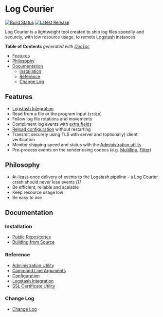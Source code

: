 # Log Courier

[![Build Status](https://img.shields.io/travis/driskell/log-courier/master.svg)](https://travis-ci.org/driskell/log-courier)
[![Latest Release](https://img.shields.io/github/release/driskell/log-courier.svg)](https://github.com/driskell/log-courier/releases/latest)

Log Courier is a lightweight tool created to ship log files speedily and
securely, with low resource usage, to remote [Logstash](http://logstash.net)
instances.

<!-- START doctoc generated TOC please keep comment here to allow auto update -->
<!-- DON'T EDIT THIS SECTION, INSTEAD RE-RUN doctoc TO UPDATE -->
**Table of Contents**  *generated with [DocToc](https://github.com/thlorenz/doctoc)*

- [Features](#features)
- [Philosophy](#philosophy)
- [Documentation](#documentation)
  - [Installation](#installation)
  - [Reference](#reference)
  - [Change Log](#change-log)

<!-- END doctoc generated TOC please keep comment here to allow auto update -->

## Features

* [Logstash Integration](docs/LogstashIntegration.md)
* Read from a file or the program input (`stdin`)
* Follow log file rotations and movements
* Compliment log events with [extra fields](docs/Configuration.md#fields)
* [Reload configuration](docs/Configuration.md#reloading) without restarting
* Transmit securely using TLS with server and (optionally) client verification
* Monitor shipping speed and status with the
[Administration utility](docs/AdministrationUtility.md)
* Pre-process events on the sender using codecs
(e.g. [Multiline](docs/codecs/Multiline.md), [Filter](docs/codecs/Filter.md))

## Philosophy

* At-least-once delivery of events to the Logstash pipeline - a Log Courier
crash should never lose events *[1]*
* Be efficient, reliable and scalable
* Keep resource usage low
* Be easy to use

## Documentation

### Installation

* [Public Repositories](docs/PublicRepositories.md)
* [Building from Source](docs/BuildingFromSource.md)

### Reference

* [Administration Utility](docs/AdministrationUtility.md)
* [Command Line Arguments](docs/CommandLineArguments.md)
* [Configuration](docs/Configuration.md)
* [Logstash Integration](docs/LogstashIntegration.md)
* [SSL Certificate Utility](docs/SSLCertificateUtility.md)

### Change Log

* [Change Log](CHANGELOG.md)
